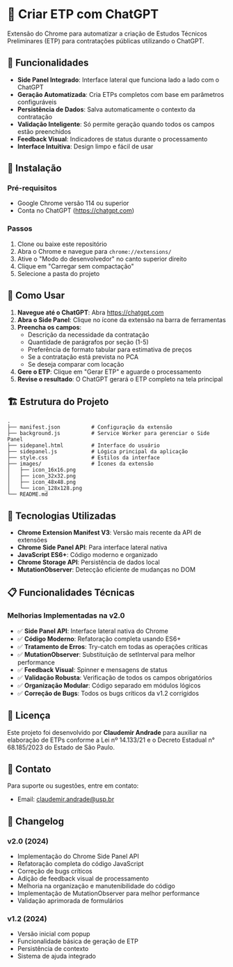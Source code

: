 # 📝 Criar ETP com ChatGPT

Extensão do Chrome para automatizar a criação de Estudos Técnicos Preliminares (ETP) para contratações públicas utilizando o ChatGPT.

## 🎯 Funcionalidades

- **Side Panel Integrado**: Interface lateral que funciona lado a lado com o ChatGPT
- **Geração Automatizada**: Cria ETPs completos com base em parâmetros configuráveis
- **Persistência de Dados**: Salva automaticamente o contexto da contratação
- **Validação Inteligente**: Só permite geração quando todos os campos estão preenchidos
- **Feedback Visual**: Indicadores de status durante o processamento
- **Interface Intuitiva**: Design limpo e fácil de usar

## 🚀 Instalação

### Pré-requisitos
- Google Chrome versão 114 ou superior
- Conta no ChatGPT (https://chatgpt.com)

### Passos

1. Clone ou baixe este repositório
2. Abra o Chrome e navegue para `chrome://extensions/`
3. Ative o "Modo do desenvolvedor" no canto superior direito
4. Clique em "Carregar sem compactação"
5. Selecione a pasta do projeto

## 📖 Como Usar

1. **Navegue até o ChatGPT**: Abra https://chatgpt.com
2. **Abra o Side Panel**: Clique no ícone da extensão na barra de ferramentas
3. **Preencha os campos**:
   - Descrição da necessidade da contratação
   - Quantidade de parágrafos por seção (1-5)
   - Preferência de formato tabular para estimativa de preços
   - Se a contratação está prevista no PCA
   - Se deseja comparar com locação
4. **Gere o ETP**: Clique em "Gerar ETP" e aguarde o processamento
5. **Revise o resultado**: O ChatGPT gerará o ETP completo na tela principal

## 🏗️ Estrutura do Projeto

```
.
├── manifest.json          # Configuração da extensão
├── background.js          # Service Worker para gerenciar o Side Panel
├── sidepanel.html         # Interface do usuário
├── sidepanel.js           # Lógica principal da aplicação
├── style.css              # Estilos da interface
├── images/                # Ícones da extensão
│   ├── icon_16x16.png
│   ├── icon_32x32.png
│   ├── icon_48x48.png
│   └── icon_128x128.png
└── README.md
```

## 🔧 Tecnologias Utilizadas

- **Chrome Extension Manifest V3**: Versão mais recente da API de extensões
- **Chrome Side Panel API**: Para interface lateral nativa
- **JavaScript ES6+**: Código moderno e organizado
- **Chrome Storage API**: Persistência de dados local
- **MutationObserver**: Detecção eficiente de mudanças no DOM

## 📋 Funcionalidades Técnicas

### Melhorias Implementadas na v2.0

- ✅ **Side Panel API**: Interface lateral nativa do Chrome
- ✅ **Código Moderno**: Refatoração completa usando ES6+
- ✅ **Tratamento de Erros**: Try-catch em todas as operações críticas
- ✅ **MutationObserver**: Substituição de setInterval para melhor performance
- ✅ **Feedback Visual**: Spinner e mensagens de status
- ✅ **Validação Robusta**: Verificação de todos os campos obrigatórios
- ✅ **Organização Modular**: Código separado em módulos lógicos
- ✅ **Correção de Bugs**: Todos os bugs críticos da v1.2 corrigidos

## 📄 Licença

Este projeto foi desenvolvido por **Claudemir Andrade** para auxiliar na elaboração de ETPs conforme a Lei nº 14.133/21 e o Decreto Estadual n° 68.185/2023 do Estado de São Paulo.

## 📧 Contato

Para suporte ou sugestões, entre em contato:
- Email: claudemir.andrade@usp.br

## 🔄 Changelog

### v2.0 (2024)
- Implementação do Chrome Side Panel API
- Refatoração completa do código JavaScript
- Correção de bugs críticos
- Adição de feedback visual de processamento
- Melhoria na organização e manutenibilidade do código
- Implementação de MutationObserver para melhor performance
- Validação aprimorada de formulários

### v1.2 (2024)
- Versão inicial com popup
- Funcionalidade básica de geração de ETP
- Persistência de contexto
- Sistema de ajuda integrado

